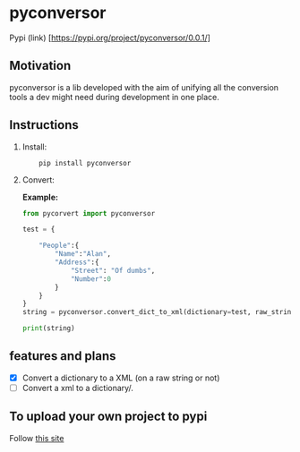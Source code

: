 # pyconversor

Pypi (link) [https://pypi.org/project/pyconversor/0.0.1/]

## Motivation

pyconversor is a lib developed with the aim of unifying all the conversion tools a dev might need during development in one place.

## Instructions

1. Install:

    ``` shell
        pip install pyconversor
    ```

2. Convert:

    **Example:**

    ``` python
    from pycorvert import pyconversor

    test = {
    
        "People":{
            "Name":"Alan",
            "Address":{
                "Street": "Of dumbs",
                "Number":0
            }
        }
    }
    string = pyconversor.convert_dict_to_xml(dictionary=test, raw_string=False)

    print(string)

    ```

## features and plans

- [x] Convert a dictionary to a XML (on a raw string or not)
- [ ] Convert a xml to a dictionary/.

## To upload your own project to pypi

Follow [this site](https://packaging.python.org/en/latest/tutorials/packaging-projects/#uploading-your-project-to-pypi)
